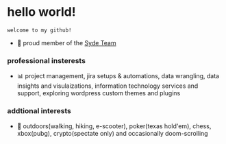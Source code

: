 # hello world!
    welcome to my github!
-   🏢 proud member of the [Syde Team](https://syde.com)
### professional insterests
-   📊 project management, jira setups & automations, data wrangling, data insights and visulaizations, information technology services and support, exploring wordpress custom themes and plugins
### addtional interests
-   🎨 outdoors(walking, hiking, e-scooter), poker(texas hold'em), chess, xbox(pubg), crypto(spectate only) and occasionally doom-scrolling

